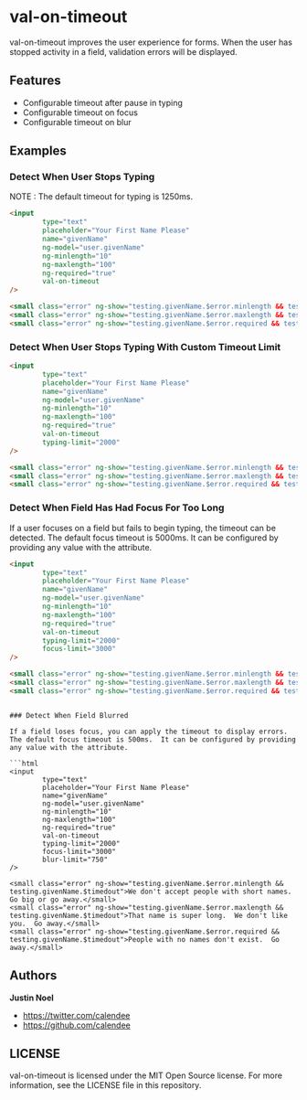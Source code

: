 val-on-timeout
==============

val-on-timeout improves the user experience for forms.  When the user has stopped activity in a field, validation errors will be displayed.

## Features

* Configurable timeout after pause in typing
* Configurable timeout on focus
* Configurable timeout on blur

## Examples

### Detect When User Stops Typing
NOTE : The default timeout for typing is 1250ms.

```html
<input
        type="text"
        placeholder="Your First Name Please"
        name="givenName"
        ng-model="user.givenName"
        ng-minlength="10"
        ng-maxlength="100"
        ng-required="true"
        val-on-timeout
/>

<small class="error" ng-show="testing.givenName.$error.minlength && testing.givenName.$timedout">We don't accept people with short names. Go big or go away.</small>
<small class="error" ng-show="testing.givenName.$error.maxlength && testing.givenName.$timedout">That name is super long.  We don't like you.  Go away.</small>
<small class="error" ng-show="testing.givenName.$error.required && testing.givenName.$timedout">People with no names don't exist.  Go away.</small>

```

### Detect When User Stops Typing With Custom Timeout Limit

```html
<input
        type="text"
        placeholder="Your First Name Please"
        name="givenName"
        ng-model="user.givenName"
        ng-minlength="10"
        ng-maxlength="100"
        ng-required="true"
        val-on-timeout
        typing-limit="2000"
/>

<small class="error" ng-show="testing.givenName.$error.minlength && testing.givenName.$timedout">We don't accept people with short names. Go big or go away.</small>
<small class="error" ng-show="testing.givenName.$error.maxlength && testing.givenName.$timedout">That name is super long.  We don't like you.  Go away.</small>
<small class="error" ng-show="testing.givenName.$error.required && testing.givenName.$timedout">People with no names don't exist.  Go away.</small>

```

### Detect When Field Has Had Focus For Too Long

If a user focuses on a field but fails to begin typing, the timeout can be detected.
The default focus timeout is 5000ms.  It can be configured by providing any value with the attribute.

```html
<input
        type="text"
        placeholder="Your First Name Please"
        name="givenName"
        ng-model="user.givenName"
        ng-minlength="10"
        ng-maxlength="100"
        ng-required="true"
        val-on-timeout
        typing-limit="2000"
        focus-limit="3000"
/>

<small class="error" ng-show="testing.givenName.$error.minlength && testing.givenName.$timedout">We don't accept people with short names. Go big or go away.</small>
<small class="error" ng-show="testing.givenName.$error.maxlength && testing.givenName.$timedout">That name is super long.  We don't like you.  Go away.</small>
<small class="error" ng-show="testing.givenName.$error.required && testing.givenName.$timedout">People with no names don't exist.  Go away.</small>

```

```

### Detect When Field Blurred

If a field loses focus, you can apply the timeout to display errors.
The default focus timeout is 500ms.  It can be configured by providing any value with the attribute.

```html
<input
        type="text"
        placeholder="Your First Name Please"
        name="givenName"
        ng-model="user.givenName"
        ng-minlength="10"
        ng-maxlength="100"
        ng-required="true"
        val-on-timeout
        typing-limit="2000"
        focus-limit="3000"
        blur-limit="750"
/>

<small class="error" ng-show="testing.givenName.$error.minlength && testing.givenName.$timedout">We don't accept people with short names. Go big or go away.</small>
<small class="error" ng-show="testing.givenName.$error.maxlength && testing.givenName.$timedout">That name is super long.  We don't like you.  Go away.</small>
<small class="error" ng-show="testing.givenName.$error.required && testing.givenName.$timedout">People with no names don't exist.  Go away.</small>

```

## Authors

**Justin Noel**

+ <https://twitter.com/calendee>
+ <https://github.com/calendee>

## LICENSE

val-on-timeout is licensed under the MIT Open Source license. For more information, see the LICENSE file in this repository.